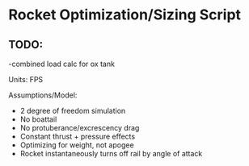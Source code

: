 # Rocket Optimization/Sizing Script
## TODO:
-combined load calc for ox tank


Units: FPS

Assumptions/Model:
 - 2 degree of freedom simulation
 - No boattail
 - No protuberance/excrescency drag
 - Constant thrust + pressure effects
 - Optimizing for weight, not apogee
 - Rocket instantaneously turns off rail by angle of attack
